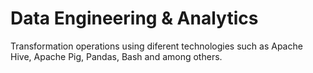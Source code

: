 # Data Engineering & Analytics

Transformation operations using diferent technologies such as Apache Hive, Apache Pig, Pandas, Bash and among others.
